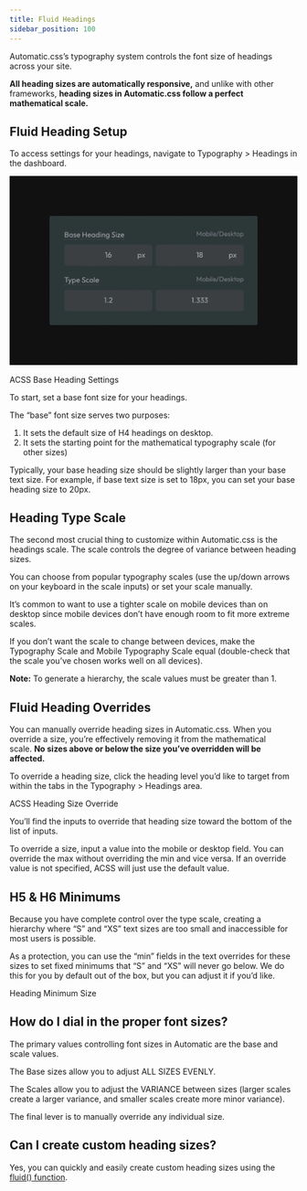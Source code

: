 ```yaml
---
title: Fluid Headings
sidebar_position: 100
---
```


Automatic.css’s typography system controls the font size of headings across your site.

**All heading sizes are automatically responsive,** and unlike with other frameworks, **heading sizes in Automatic.css follow a perfect mathematical scale.**

## Fluid Heading Setup

To access settings for your headings, navigate to Typography > Headings in the dashboard.

![ACSS Base Heading Settings](img/fluid-heading-setup.webp)

ACSS Base Heading Settings

To start, set a base font size for your headings.

The “base” font size serves two purposes:

1.  It sets the default size of H4 headings on desktop.
2.  It sets the starting point for the mathematical typography scale (for other sizes)

Typically, your base heading size should be slightly larger than your base text size. For example, if base text size is set to 18px, you can set your base heading size to 20px.

## Heading Type Scale

The second most crucial thing to customize within Automatic.css is the headings scale. The scale controls the degree of variance between heading sizes.

You can choose from popular typography scales (use the up/down arrows on your keyboard in the scale inputs) or set your scale manually.

It’s common to want to use a tighter scale on mobile devices than on desktop since mobile devices don’t have enough room to fit more extreme scales.

If you don’t want the scale to change between devices, make the Typography Scale and Mobile Typography Scale equal (double-check that the scale you’ve chosen works well on all devices).

**Note:** To generate a hierarchy, the scale values must be greater than 1.

## Fluid Heading Overrides

You can manually override heading sizes in Automatic.css. When you override a size, you’re effectively removing it from the mathematical scale. **No sizes above or below the size you’ve overridden will be affected.**

To override a heading size, click the heading level you’d like to target from within the tabs in the Typography > Headings area.

ACSS Heading Size Override

You’ll find the inputs to override that heading size toward the bottom of the list of inputs.

To override a size, input a value into the mobile or desktop field. You can override the max without overriding the min and vice versa. If an override value is not specified, ACSS will just use the default value.

## H5 & H6 Minimums

Because you have complete control over the type scale, creating a hierarchy where “S” and “XS” text sizes are too small and inaccessible for most users is possible.

As a protection, you can use the “min” fields in the text overrides for these sizes to set fixed minimums that “S” and “XS” will never go below. We do this for you by default out of the box, but you can adjust it if you’d like.

Heading Minimum Size

## How do I dial in the proper font sizes?

The primary values controlling font sizes in Automatic are the base and scale values.

The Base sizes allow you to adjust ALL SIZES EVENLY.

The Scales allow you to adjust the VARIANCE between sizes (larger scales create a larger variance, and smaller scales create more minor variance).

The final lever is to manually override any individual size.

## Can I create custom heading sizes?

Yes, you can quickly and easily create custom heading sizes using the [fluid() function](../functions/fluid-function.md).
